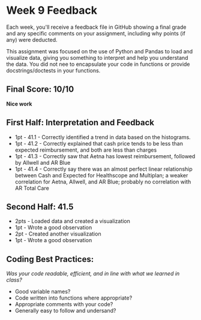 # Week 9 Feedback
Each week, you'll receive a feedback file in GitHub showing a final grade and any specific comments on your assignment, including why points (if any) were deducted.

This assignment was focused on the use of Python and Pandas to load and visualize data, giving you something to interpret and help you understand the data. You did not nee to encapsulate your code in functions or provide docstrings/doctests in your functions.


## Final Score: 10/10

**Nice work**

## First Half: Interpretation and Feedback
* 1pt - 41.1 - Correctly identified a trend in data based on the histograms.
* 1pt - 41.2 - Correctly explained that cash price tends to be less than expected reimbursement, and both are less than charges
* 1pt - 41.3 - Correctly saw that Aetna has lowest reimbursement, followed by Allwell and AR Blue
* 1pt - 41.4 - Correctly say there was an almost perfect linear relationship between Cash and Expected for Healthscope and Multiplan; a weaker correlation for Aetna, Allwell, and AR Blue; probably no correlation with AR Total Care

## Second Half: 41.5
* 2pts - Loaded data and created a visualization
* 1pt - Wrote a good observation
* 2pt - Created another visualization
* 1pt - Wrote a good observation


## Coding Best Practices:
_Was your code readable, efficient, and in line with what we learned in class?_
* Good variable names?
* Code written into functions where appropriate?
* Appropriate comments with your code?
* Generally easy to follow and undersand?
